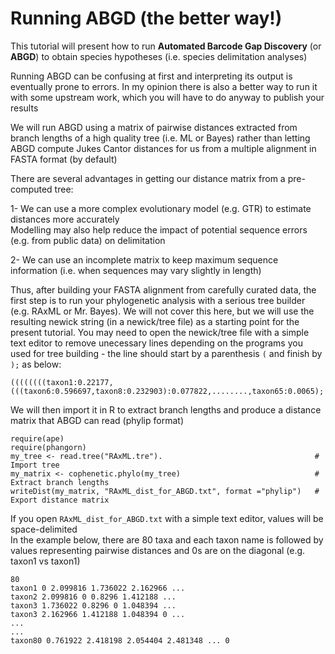 # Running ABGD (the better way!)

This tutorial will present how to run **Automated Barcode Gap Discovery** (or **ABGD**) to obtain species hypotheses (i.e. species delimitation analyses)

Running ABGD can be confusing at first and interpreting its output is eventually prone to errors. In my opinion there is also a better way to run it with some upstream work, which you will have to do anyway to publish your results

We will run ABGD using a matrix of pairwise distances extracted from branch lengths of a high quality tree (i.e. ML or Bayes) rather than letting ABGD compute Jukes Cantor distances for us from a multiple alignment in FASTA format (by default)

There are several advantages in getting our distance matrix from a pre-computed tree:

1- We can use a more complex evolutionary model (e.g. GTR) to estimate distances more accurately<br/>
Modelling may also help reduce the impact of potential sequence errors (e.g. from public data) on delimitation

2- We can use an incomplete matrix to keep maximum sequence information (i.e. when sequences may vary slightly in length)

Thus, after building your FASTA alignment from carefully curated data, the first step is to run your phylogenetic analysis with a serious tree builder (e.g. RAxML or Mr. Bayes). We will not cover this here, but we will use the resulting newick string (in a newick/tree file) as a starting point for the present tutorial. You may need to open the newick/tree file with a simple text editor to remove unecessary lines depending on the programs you used for tree building - the line should start by a parenthesis ```(``` and finish by ```);``` as below:

```
((((((((taxon1:0.22177,(((taxon6:0.596697,taxon8:0.232903):0.077822,........,taxon65:0.0065);
```

We will then import it in R to extract branch lengths and produce a distance matrix that ABGD can read (phylip format)<br/>
 
```
require(ape)
require(phangorn)
my_tree <- read.tree("RAxML.tre").                                  # Import tree
my_matrix <- cophenetic.phylo(my_tree)                              # Extract branch lengths
writeDist(my_matrix, "RAxML_dist_for_ABGD.txt", format ="phylip")   # Export distance matrix
```

If you open ```RAxML_dist_for_ABGD.txt``` with a simple text editor, values will be space-delimited<br/>
In the example below, there are 80 taxa and each taxon name is followed by values representing pairwise distances and 0s are on the diagonal (e.g. taxon1 vs taxon1)

```
80 
taxon1 0 2.099816 1.736022 2.162966 ...
taxon2 2.099816 0 0.8296 1.412188 ...
taxon3 1.736022 0.8296 0 1.048394 ...
taxon3 2.162966 1.412188 1.048394 0 ...
...
...
taxon80 0.761922 2.418198 2.054404 2.481348 ... 0
```




